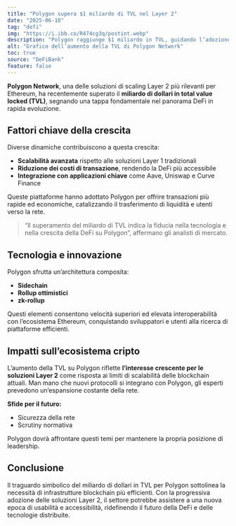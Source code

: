```yaml
---
title: "Polygon supera $1 miliardo di TVL nel Layer 2"
date: "2025-06-18"
tag: "defi"
img: "https://i.ibb.co/R474cg3q/postint.webp"
description: "Polygon raggiunge $1 miliardo in TVL, guidando l’adozione di soluzioni Layer 2"
alt: "Grafico dell’aumento della TVL di Polygon Network"
toc: true
source: "DeFiBank"
feature: false
---
```


**Polygon Network**, una delle soluzioni di scaling Layer 2 più rilevanti per Ethereum, ha recentemente superato il **miliardo di dollari in total value locked (TVL)**, segnando una tappa fondamentale nel panorama DeFi in rapida evoluzione.

## Fattori chiave della crescita

Diverse dinamiche contribuiscono a questa crescita:

- **Scalabilità avanzata** rispetto alle soluzioni Layer 1 tradizionali
- **Riduzione dei costi di transazione**, rendendo la DeFi più accessibile
- **Integrazione con applicazioni chiave** come Aave, Uniswap e Curve Finance

Queste piattaforme hanno adottato Polygon per offrire transazioni più rapide ed economiche, catalizzando il trasferimento di liquidità e utenti verso la rete.  

> “Il superamento del miliardo di TVL indica la fiducia nella tecnologia e nella crescita della DeFi su Polygon”, affermano gli analisti di mercato.

## Tecnologia e innovazione

Polygon sfrutta un’architettura composita:
- **Sidechain**
- **Rollup ottimistici**
- **zk-rollup**

Questi elementi consentono velocità superiori ed elevata interoperabilità con l’ecosistema Ethereum, conquistando sviluppatori e utenti alla ricerca di piattaforme efficienti.

## Impatti sull’ecosistema cripto

L’aumento della TVL su Polygon riflette **l’interesse crescente per le soluzioni Layer 2** come risposta ai limiti di scalabilità delle blockchain attuali. Man mano che nuovi protocolli si integrano con Polygon, gli esperti prevedono un’espansione costante della rete.

**Sfide per il futuro:**
- Sicurezza della rete
- Scrutiny normativa

Polygon dovrà affrontare questi temi per mantenere la propria posizione di leadership.

## Conclusione

Il traguardo simbolico del miliardo di dollari in TVL per Polygon sottolinea la necessità di infrastrutture blockchain più efficienti. Con la progressiva adozione delle soluzioni Layer 2, il settore potrebbe assistere a una nuova epoca di usabilità e accessibilità, ridefinendo il futuro della DeFi e delle tecnologie distribuite.